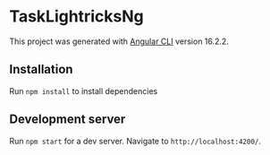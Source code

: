 # TaskLightricksNg

This project was generated with [Angular CLI](https://github.com/angular/angular-cli) version 16.2.2.

## Installation

Run `npm install` to install dependencies

## Development server

Run `npm start` for a dev server. Navigate to `http://localhost:4200/`.


